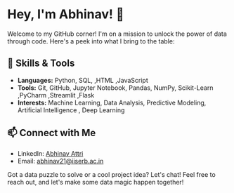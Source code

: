 

# Hey, I'm Abhinav! 👋

Welcome to my GitHub corner! I'm on a mission to unlock the power of data through code. Here's a peek into what I bring to the table:

## 🔧 Skills & Tools
- **Languages:** Python, SQL, ,HTML ,JavaScript
- **Tools:** Git, GitHub, Jupyter Notebook, Pandas, NumPy, Scikit-Learn ,PyCharm ,Streamlit ,Flask
- **Interests:** Machine Learning, Data Analysis, Predictive Modeling, Artificial Intelligence , Deep Learning

## 📫 Connect with Me
- LinkedIn: [Abhinav Attri](https://www.linkedin.com/in/abhinav-attri-8580i)
- Email: abhinav21@iiserb.ac.in

Got a data puzzle to solve or a cool project idea? Let's chat! Feel free to reach out, and let's make some data magic happen together!



